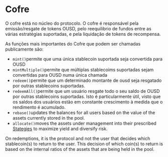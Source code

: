 # Cofre

O cofre está no núcleo do protocolo. O cofre é responsável pela emissão/resgate de tokens OUSD, pelo reequilibrio de fundos entre as várias estratégias suportadas, e pela liquidação de tokens de recompensa.

As funções mais importantes do Cofre que podem ser chamadas publicamente são:

* `mint()`permite que uma única stablecoin suportada seja convertida para OUSD
* `mintMultiple()`permite que múltiplas stablecoims suportadas sejam convertidas para OUSD numa única chamada
* `redeem()`permite que um determinado montante de ousd seja resgatado por outras stablecoins suportadas.
* `redeemAll()`permite que um usuário resgate todo o seu saldo de OUSD por outras stablecoins suportadas. Isto é particularmente útil, visto que os saldos dos usuários estão em constante crescimento à medida que o rendimento é acumulado.
* `rebase()`updates the balances for all users based on the value of the assets currently stored in the pool.
* `allocate()`moves the assets under management into their prescribed [Stategies](strategies.md) to maximize yield and diversify risk.

On redemptions, it is the protocol and not the user that decides which stablecoin\(s\) to return to the user. This decision of which coin\(s\) to return is based on the internal ratios of the assets that are being held in the pool.



